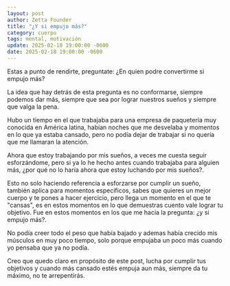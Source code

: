 ```yaml
---
layout: post
author: Zetta Founder
title: "¿Y si empujo más?"
category: cuerpo
tags: mental, motivación
update: 2025-02-18 19:00:00 -0600
date: 2025-02-18 19:00:00 -0600
---
```

Estas a punto de rendirte, preguntate: ¿En quien podre convertirme si empujo más?

La idea que hay detrás de esta pregunta es no conformarse, siempre podemos dar más, siempre que sea por lograr nuestros sueños y siempre que valga la pena.

Hubo un tiempo en el que trabajaba para una empresa de paquetería muy conocida en América latina, habían noches que me desvelaba y momentos en lo que ya estaba cansado, pero no podía dejar de trabajar si no quería que me llamaran la atención.

Ahora que estoy trabajando por mis sueños, a veces me cuesta seguir esforzándome, pero si ya lo he hecho antes cuando trabajaba para alguien más, ¿por qué no lo haría ahora que estoy luchando por mis sueños?.

Esto no solo haciendo referencia a esforzarse por cumplir un sueño, también aplica para momentos específicos, sabes que quieres un mejor cuerpo y te pones a hacer ejercicio, pero llega un momento en el que te "cansas", es en estos momentos en lo que demuestras cuento vale lograr tu objetivo. Fue en estos momentos en los que me hacia la pregunta: ¿y si empujo más?.

No podía creer todo el peso que había bajado y ademas había crecido mis músculos en muy poco tiempo, solo porque empujaba un poco más cuando yo pensaba que ya no podía.

Creo que quedo claro en propósito de este post, lucha por cumplir tus objetivos y cuando más cansado estés empuja aun más, siempre da tu máximo, no te arrepentirás.